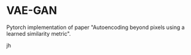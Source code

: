 # VAE-GAN
Pytorch implementation of paper "Autoencoding beyond pixels using a learned similarity metric".

jh
